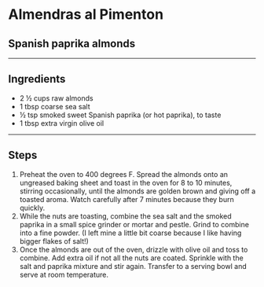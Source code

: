 # Almendras al Pimenton

## Spanish paprika almonds

---

## Ingredients

* 2 ½ cups raw almonds
* 1 tbsp coarse sea salt
* ½ tsp smoked sweet Spanish paprika (or hot paprika), to taste
* 1 tbsp extra virgin olive oil


---

## Steps

1.  Preheat the oven to 400 degrees F. Spread the almonds onto an ungreased baking sheet and toast in the oven for 8 to 10 minutes, stirring occasionally, until the almonds are golden brown and giving off a toasted aroma. Watch carefully after 7 minutes because they burn quickly.
2.  While the nuts are toasting, combine the sea salt and the smoked paprika in a small spice grinder or mortar and pestle. Grind to combine into a fine powder. (I left mine a little bit coarse because I like having bigger flakes of salt!)
3.  Once the almonds are out of the oven, drizzle with olive oil and toss to combine. Add extra oil if not all the nuts are coated. Sprinkle with the salt and paprika mixture and stir again. Transfer to a serving bowl and serve at room temperature.
